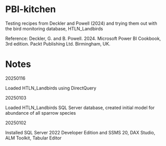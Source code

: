 # PBI-kitchen

Testing recipes from Deckler and Powell (2024) and trying them out with the bird monitoring database, HTLN_Landbirds

Reference: Deckler, G. and B. Powell. 2024. Microsoft Power BI Cookbook, 3rd edition. Packt Publishing Ltd. Birmingham, UK.


# Notes

20250116

Loaded HTLN_Landbirds using DirectQuery

20250103

Loaded HTLN_Landbirds SQL Server database, created initial model for abundance of all sparrow species 

20250102

Installed SQL Server 2022 Developer Edition and SSMS 20, DAX Studio, ALM Toolkit, Tabular Editor


